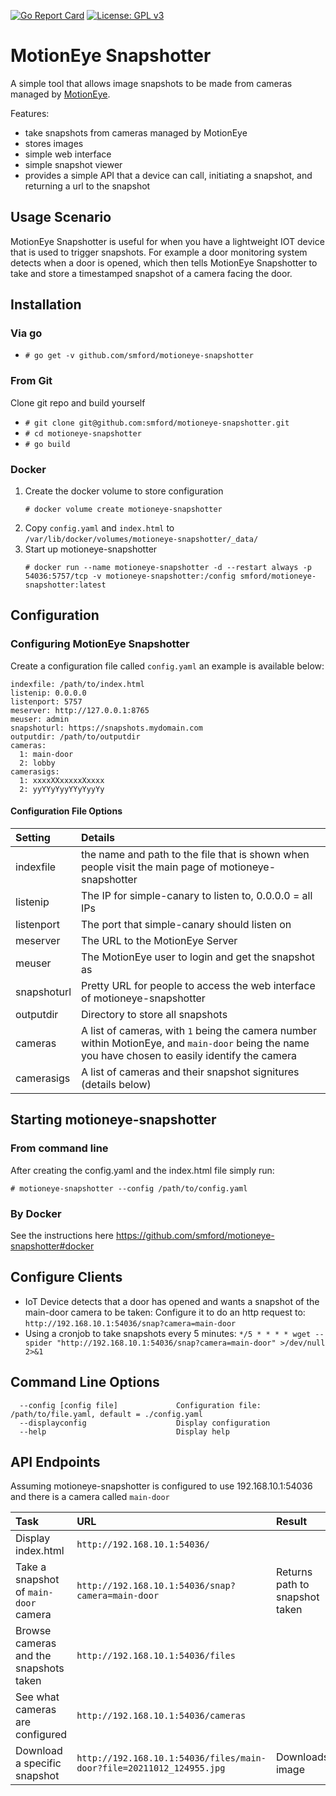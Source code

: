 [![Go Report Card](https://goreportcard.com/badge/github.com/smford/motioneye-snapshotter)](https://goreportcard.com/report/github.com/smford/motioneye-snapshotter) [![License: GPL v3](https://img.shields.io/badge/License-Apache%20v2-blue.svg)](https://www.apache.org/licenses/LICENSE-2.0)

MotionEye Snapshotter
=====================

A simple tool that allows image snapshots to be made from cameras managed by [MotionEye](https://github.com/ccrisan/motioneye).

Features:
- take snapshots from cameras managed by MotionEye
- stores images
- simple web interface
- simple snapshot viewer
- provides a simple API that a device can call, initiating a snapshot, and returning a url to the snapshot


Usage Scenario
--------------

MotionEye Snapshotter is useful for when you have a lightweight IOT device that is used to trigger snapshots.  For example a door monitoring system detects when a door is opened, which then tells MotionEye Snapshotter to take and store a timestamped snapshot of a camera facing the door.


Installation
------------
### Via go
- `# go get -v github.com/smford/motioneye-snapshotter`


### From Git
Clone git repo and build yourself
- `# git clone git@github.com:smford/motioneye-snapshotter.git`
- `# cd motioneye-snapshotter`
- `# go build`


### Docker
1. Create the docker volume to store configuration
    ```
    # docker volume create motioneye-snapshotter
    ```
1. Copy `config.yaml` and `index.html` to `/var/lib/docker/volumes/motioneye-snapshotter/_data/`
1. Start up motioneye-snapshotter
    ```
    # docker run --name motioneye-snapshotter -d --restart always -p 54036:5757/tcp -v motioneye-snapshotter:/config smford/motioneye-snapshotter:latest
    ```


Configuration
-------------

### Configuring MotionEye Snapshotter
Create a configuration file called `config.yaml` an example is available below:
```
indexfile: /path/to/index.html
listenip: 0.0.0.0
listenport: 5757
meserver: http://127.0.0.1:8765
meuser: admin
snapshoturl: https://snapshots.mydomain.com
outputdir: /path/to/outputdir
cameras:
  1: main-door
  2: lobby
camerasigs:
  1: xxxxXXxxxxxXxxxx
  2: yyYYyYyyYYyYyyYy
```


#### Configuration File Options
| Setting | Details |
|:--|:--|
| indexfile | the name and path to the file that is shown when people visit the main page of motioneye-snapshotter |
| listenip | The IP for simple-canary to listen to, 0.0.0.0 = all IPs |
| listenport | The port that simple-canary should listen on |
| meserver | The URL to the MotionEye Server |
| meuser | The MotionEye user to login and get the snapshot as |
| snapshoturl | Pretty URL for people to access the web interface of motioneye-snapshotter |
| outputdir | Directory to store all snapshots |
| cameras | A list of cameras, with `1` being the camera number within MotionEye, and `main-door` being the name you have chosen to easily identify the camera |
| camerasigs | A list of cameras and their snapshot signitures (details below) |


Starting motioneye-snapshotter
----------------------
### From command line
After creating the config.yaml and the index.html file simply run:

`# motioneye-snapshotter --config /path/to/config.yaml`


### By Docker
See the instructions here https://github.com/smford/motioneye-snapshotter#docker


Configure Clients
-----------------

- IoT Device detects that a door has opened and wants a snapshot of the main-door camera to be taken:
  Configure it to do an http request to: `http://192.168.10.1:54036/snap?camera=main-door`
- Using a cronjob to take snapshots every 5 minutes:
  `*/5 * * * * wget --spider "http://192.168.10.1:54036/snap?camera=main-door" >/dev/null 2>&1`


Command Line Options
--------------------
```
  --config [config file]             Configuration file: /path/to/file.yaml, default = ./config.yaml
  --displayconfig                    Display configuration
  --help                             Display help
```

API Endpoints
-------------
Assuming motioneye-snapshotter is configured to use 192.168.10.1:54036 and there is a camera called `main-door`

| Task | URL | Result |
|:--|:--|:--|
| Display index.html | `http://192.168.10.1:54036/` | |
| Take a snapshot of `main-door` camera | `http://192.168.10.1:54036/snap?camera=main-door` | Returns path to snapshot taken |
| Browse cameras and the snapshots taken | `http://192.168.10.1:54036/files` | |
| See what cameras are configured | `http://192.168.10.1:54036/cameras` | |
| Download a specific snapshot | `http://192.168.10.1:54036/files/main-door?file=20211012_124955.jpg` | Downloads image |
